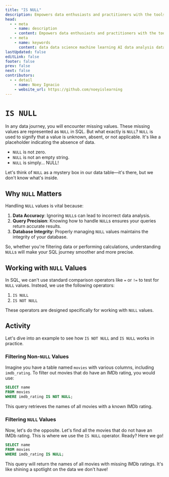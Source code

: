 ```yaml
---
title: "IS NULL"
description: Empowers data enthusiasts and practitioners with the tools and knowledge to unlock the potential of data.
head:
  - - meta
    - name: description
    - content: Empowers data enthusiasts and practitioners with the tools and knowledge to unlock the potential of data.
  - - meta
    - name: keywords
      content: data data science machine learning AI data analysis data-driven data enthusiasts data practitioners
lastUpdated: false
editLink: false
footer: false
prev: false
next: false
contributors:
  - - detail
    - name: Noey Ignacio
    - website_url: https://github.com/noeyislearning
---
```


# `IS NULL`

In any data journey, you will encounter missing values. These missing values are represented as `NULL` in SQL. But what exactly is `NULL`? `NULL` is used to signify that a value is unknown, absent, or not applicable. It's like a placeholder indicating the absence of data.

- `NULL` is not zero.
- `NULL` is not an empty string.
- `NULL` is simply... NULL!

Let's think of `NULL` as a mystery box in our data table—it's there, but we don't know what's inside.

## Why `NULL` Matters

Handling `NULL` values is vital because:

1. **Data Accuracy**: Ignoring `NULL`s can lead to incorrect data analysis.
2. **Query Precision**: Knowing how to handle `NULL`s ensures your queries return accurate results.
3. **Database Integrity**: Properly managing `NULL` values maintains the integrity of your database.

So, whether you're filtering data or performing calculations, understanding `NULL`s will make your SQL journey smoother and more precise.

## Working with `NULL` Values

In SQL, we can't use standard comparison operators like `=` or `!=` to test for `NULL` values. Instead, we use the following operators:

1. `IS NULL`
2. `IS NOT NULL`

These operators are designed specifically for working with `NULL` values.

## Activity

Let's dive into an example to see how `IS NOT NULL` and `IS NULL` works in practice.

### Filtering Non-`NULL` Values

Imagine you have a table named `movies` with various columns, including `imdb_rating`. To filter out movies that do have an IMDb rating, you would use:

```sql :line-numbers
SELECT name
FROM movies
WHERE imdb_rating IS NOT NULL;
```

<!--@include: ../_includes/tables/query-results-from-is-null.md-->

This query retrieves the names of all movies with a known IMDb rating.

### Filtering `NULL` Values

Now, let's do the opposite. Let's find all the movies that do not have an IMDb rating. This is where we use the `IS NULL` operator. Ready? Here we go!

```sql :line-numbers
SELECT name
FROM movies
WHERE imdb_rating IS NULL;
```

This query will return the names of all movies with missing IMDb ratings. It's like shining a spotlight on the data we don't have!

<!--@include: ../_includes/tables/query-results-from-is-null-2.md-->

